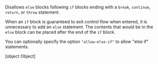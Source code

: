 
Disallows `else` blocks following `if` blocks ending with a `break`, `continue`, `return`, or `throw` statement.




When an `if` block is guaranteed to exit control flow when entered,
it is unnecessary to add an `else` statement.
The contents that would be in the `else` block can be placed after the end of the `if` block.


You can optionally specify the option `"allow-else-if"` to allow "else if" statements.
        

[object Object]